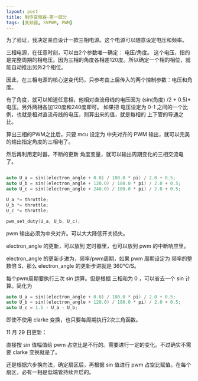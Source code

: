 ```yaml
---
layout: post
title: 制作变频器-第一部分
tags: [变频器, SVPWM, PWM]
---
```


为了验证，我决定亲自设计一款三相电源。这个电源可以随意设定电压和频率。

三相电源，在任意时刻，可以由2个参数唯一确定： 电压/角度。
这个电压，指的是完整周期的相电压。因为三相的角度各相差120度。所以确定一个相的相位，就能自动推出另外2个相位。

因此，在三相电源的核心逆变代码，只参考由上层传入的两个控制参数：电压和角度。

有了角度，就可以知道任意相，他相对直流母线的电压因为 (sin(角度) /2 + 0.5)*电压。另外两相各加120度和240度即可。
如果把 电压设定为 0-1 之间的一个比例，也就是相对直流母线的电压，则算出来的值，就是每相的 上下管的导通之比。

算出三相的PWM之比后，只要 mcu 设定为 中央对齐的 PWM 输出，就可以完美的输出指定角度的三相电了。

然后再利用定时器，不断的更新 角度变量，就可以输出周期变化的三相交流电了。

```cpp

auto U_a = sin((electron_angle + 0.0) / 180.0 * pi) / 2.0 + 0.5;
auto U_b = sin((electron_angle + 120.0) / 180.0 * pi) / 2.0 + 0.5;
auto U_c = sin((electron_angle + 240.0) / 180.0 * pi) / 2.0 + 0.5;

U_a *= throttle;
U_b *= throttle;
U_c *= throttle;

pwm_set_duty(U_a, U_b, U_c);

```

pwm 输出必须为中央对齐。可以大大降低开关损失。

electron_angle 的更新，可以放到 定时器里，也可以放到 pwm 的中断响应里。

electron_angle 的更新步进为，频率/pwm周期，如果 pwm 周期设定为 频率的整数倍 S，那么 electron_angle 的更新步进就是 360°C/S。


每个pwm周期要执行三次 sin 运算。但是根据 三相和为 0 ，可以省去一个 sin 计算。简化为

```cpp
auto U_a = sin((electron_angle + 0.0) / 180.0 * pi) / 2.0 + 0.5;
auto U_b = sin((electron_angle + 120.0) / 180.0 * pi) / 2.0 + 0.5;
auto U_c = 1.5 - U_a - U_b;

```

即使不使用 clarke 变换，也只要每周期执行2次三角函数。


11 月 29 日更新：

直接按 sin 值幅值给 pwm 占空比是不行的。需要进行一定的变化。不过确实不需要 clarke 变换就是了。

还是根据六步换向法，确定扇区后，再根据 sin 值进行 pwm 占空比赋值。在每个扇区，必有一相是低端管持续开启的。

